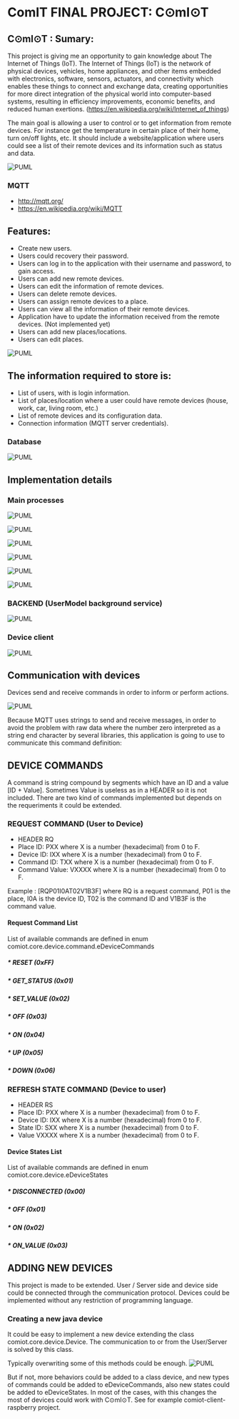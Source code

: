 # ComIT FINAL PROJECT: C⊙mI⊙T

## C⊙mI⊙T : Sumary:
This project is giving me an opportunity to gain knowledge about The Internet of Things (IoT). The Internet of Things (IoT) is the network of physical devices, vehicles, home appliances, and other items embedded with electronics, software, sensors, actuators, and connectivity which enables these things to connect and exchange data, creating opportunities for more direct integration of the physical world into computer-based systems, resulting in efficiency improvements, economic benefits, and reduced human exertions. (https://en.wikipedia.org/wiki/Internet_of_things) 

The main goal is allowing a user to control or to get information from remote devices. For instance get the temperature in certain place of their home, turn on/off lights, etc. It should include a website/application where users could see a list of their remote devices and its information such as status and data.

![PUML](http://www.plantuml.com/plantuml/proxy?src=https://raw.githubusercontent.com/hectorgastaminza/comiot/master/comiot/Diagrams/DGeneralDescription.puml)

### MQTT
- http://mqtt.org/
- https://en.wikipedia.org/wiki/MQTT

## Features:
- Create new users.
- Users could recovery their password.
- Users can log in to the application with their username and password, to gain access.
- Users can add new remote devices.
- Users can edit the information of remote devices.
- Users can delete remote devices.
- Users can assign remote devices to a place.
- Users can view all the information of their remote devices.
- Application have to update the information received from the remote devices.
(Not implemented yet)
- Users can add new places/locations. 
- Users can edit places.

![PUML](http://www.plantuml.com/plantuml/proxy?src=https://raw.githubusercontent.com/hectorgastaminza/comit/master/FinalProject/Diagrams/DUsesCases.puml)

## The information required to store is:
- List of users, with is login information.
- List of places/location where a user could have remote devices (house, work, car, living room, etc.)
- List of remote devices and its configuration data.
- Connection information (MQTT server credentials).

### Database
![PUML](http://www.plantuml.com/plantuml/proxy?src=https://raw.githubusercontent.com/hectorgastaminza/comit/master/FinalProject/Diagrams/DDatabase.puml)

## Implementation details

### Main processes
![PUML](http://www.plantuml.com/plantuml/proxy?src=https://raw.githubusercontent.com/hectorgastaminza/comiot/master/comiot/Diagrams/DSeqLogin.puml)

![PUML](http://www.plantuml.com/plantuml/proxy?src=https://raw.githubusercontent.com/hectorgastaminza/comiot/master/comiot/Diagrams/DSeqDeviceSendCmd.puml)

![PUML](http://www.plantuml.com/plantuml/proxy?src=https://raw.githubusercontent.com/hectorgastaminza/comiot/master/comiot/Diagrams/DSeqUserSendCmd.puml)

![PUML](http://www.plantuml.com/plantuml/proxy?src=https://raw.githubusercontent.com/hectorgastaminza/comiot/master/comiot/Diagrams/DSeqMQTTSendCmd.puml)

![PUML](http://www.plantuml.com/plantuml/proxy?src=https://raw.githubusercontent.com/hectorgastaminza/comiot/master/comiot/Diagrams/DSeqDeviceSendCmd.puml)

![PUML](http://www.plantuml.com/plantuml/proxy?src=https://raw.githubusercontent.com/hectorgastaminza/comiot/master/comiot/Diagrams/DSeqUserReceiveCmd.puml)

### BACKEND (UserModel background service)
![PUML](http://www.plantuml.com/plantuml/proxy?src=https://raw.githubusercontent.com/hectorgastaminza/comiot/master/comiot/Diagrams/DDeviceServer.puml)

### Device client
![PUML](http://www.plantuml.com/plantuml/proxy?src=https://raw.githubusercontent.com/hectorgastaminza/comiot/master/comiot/Diagrams/DDeviceClient.puml)

## Communication with devices

Devices send and receive commands in order to inform or perform actions.

![PUML](http://www.plantuml.com/plantuml/proxy?src=https://raw.githubusercontent.com/hectorgastaminza/comiot/master/comiot/Diagrams/DProtocol.puml)

Because MQTT uses strings to send and receive messages, in order to avoid the problem with raw data where the number zero interpreted as a string end character by several libraries, this application is going to use to communicate this command definition:

## DEVICE COMMANDS
A command is string compound by segments which have an ID and a value [ID + Value]. Sometimes Value is useless as in a HEADER so it is not included. There are two kind of commands implemented but depends on the requeriments it could be extended.

### REQUEST COMMAND             (User to Device)
- HEADER            RQ
- Place ID:         PXX         where X is a number (hexadecimal) from 0 to F.
- Device ID: 		IXX 		where X is a number (hexadecimal) from 0 to F.
- Command ID: 	    TXX 		where X is a number (hexadecimal) from 0 to F.
- Command Value:	VXXXX		where X is a number (hexadecimal) from 0 to F.

Example : [RQP01I0AT02V1B3F] where RQ is a request command, P01 is the place, I0A is the device ID, T02 is the command ID and V1B3F is the command value.

#### Request Command List
List of available commands are defined in enum comiot.core.device.command.eDeviceCommands
##### * RESET        (0xFF)
##### * GET_STATUS   (0x01)
##### * SET_VALUE    (0x02)
##### * OFF          (0x03)
##### * ON           (0x04)
##### * UP           (0x05)
##### * DOWN         (0x06)

### REFRESH STATE COMMAND       (Device to user)
- HEADER            RS
- Place ID:         PXX         where X is a number (hexadecimal) from 0 to F.
- Device ID: 		IXX 		where X is a number (hexadecimal) from 0 to F.
- State ID:         SXX         where X is a number (hexadecimal) from 0 to F.
- Value             VXXXX		where X is a number (hexadecimal) from 0 to F.

#### Device States List
List of available commands are defined in enum comiot.core.device.eDeviceStates
##### * DISCONNECTED (0x00)
##### * OFF          (0x01)
##### * ON           (0x02)
##### * ON_VALUE     (0x03)

## ADDING NEW DEVICES
This project is made to be extended. User / Server side and device side could be connected through the communication protocol. Devices could be implemented without any restriction of programming language.

### Creating a new java device
It could be easy to implement a new device extending the class comiot.core.device.Device. The communication to or from the User/Server is solved by this class. 

Typically overwriting some of this methods could be enough.
![PUML](http://www.plantuml.com/plantuml/proxy?src=https://raw.githubusercontent.com/hectorgastaminza/comiot/master/comiot/Diagrams/DClassDevice.puml)

But if not, more behaviors could be added to a class device, and new types of commands could be added to eDeviceCommands, also new states could be added to eDeviceStates. In most of the cases, with this changes the most of devices could work with C⊙mI⊙T. See for example comiot-client-raspberry project.


